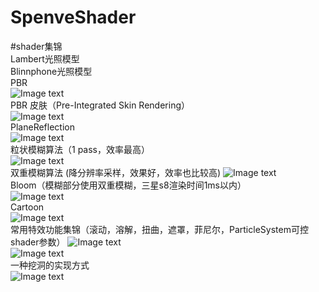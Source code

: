 # SpenveShader

#shader集锦  
Lambert光照模型  
Blinnphone光照模型  
PBR  
![Image text](https://github.com/Wind-Coming/SpenveShader/blob/main/ScreenShot/PBR.png)  
PBR 皮肤（Pre-Integrated Skin Rendering）  
![Image text](https://github.com/Wind-Coming/SpenveShader/blob/main/ScreenShot/PBRSkin.png)  
PlaneReflection  
![Image text](https://github.com/Wind-Coming/SpenveShader/blob/main/ScreenShot/PlaneReflection.png)  
粒状模糊算法（1 pass，效率最高）  
![Image text](https://github.com/Wind-Coming/SpenveShader/blob/main/ScreenShot/GrainyBlur.png)  
双重模糊算法  (降分辨率采样，效果好，效率也比较高)
![Image text](https://github.com/Wind-Coming/SpenveShader/blob/main/ScreenShot/dualBlur.png)  
Bloom（模糊部分使用双重模糊，三星s8渲染时间1ms以内）  
![Image text](https://github.com/Wind-Coming/SpenveShader/blob/main/ScreenShot/bloom.png)  
Cartoon  
![Image text](https://github.com/Wind-Coming/SpenveShader/blob/main/ScreenShot/Cartoon.png)  
常用特效功能集锦（滚动，溶解，扭曲，遮罩，菲尼尔，ParticleSystem可控shader参数）
![Image text](https://github.com/Wind-Coming/SpenveShader/blob/main/ScreenShot/FxCombine_p.png)  
![Image text](https://github.com/Wind-Coming/SpenveShader/blob/main/ScreenShot/FxCombine_s.png)  
一种挖洞的实现方式  
![Image text](https://github.com/Wind-Coming/SpenveShader/blob/main/ScreenShot/hole.png)
